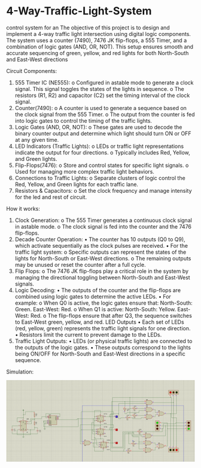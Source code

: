# 4-Way-Traffic-Light-System
control system for an The objective of this project is to design and implement a 4-way traffic light intersection using digital logic components.
The system uses a counter (7490), 7476 JK flip-flops, a 555 Timer, and a combination of logic gates (AND, OR, NOT).
This setup ensures smooth and accurate sequencing of green, yellow, and red lights for both North-South and East-West directions

Circuit Components:
1.	555 Timer IC (NE555):
o	Configured in astable mode to generate a clock signal. This signal toggles the states of the lights in sequence.
o	The resistors (R1, R2) and capacitor (C2) set the timing interval of the clock signal.
2.	Counter(7490):
o	A counter is used to generate a sequence based on the clock signal from the 555 Timer.
o	The output from the counter is fed into logic gates to control the timing of the traffic lights.
3.	Logic Gates (AND, OR, NOT):
o	These gates are used to decode the binary counter output and determine which light should turn ON or OFF at any given time.
4.	LED Indicators (Traffic Lights):
o	LEDs or traffic light representations indicate the output for four directions.
o	Typically includes Red, Yellow, and Green lights.
5.	Flip-Flops(7476):
o	Store and control states for specific light signals.
o	Used for managing more complex traffic light behaviors.
6.	Connections to Traffic Lights:
o	Separate clusters of logic control the Red, Yellow, and Green lights for each traffic lane.
7.	Resistors & Capacitors: 
o	Set the clock frequency and manage intensity for the led and rest of circuit.

How it works:

1.  Clock Generation: 
o	The 555 Timer generates a continuous clock signal in astable mode.
o	The clock signal is fed into the counter and the 7476 flip-flops.
2.  Decade Counter Operation:
•	The counter has 10 outputs (Q0 to Q9), which activate sequentially as the clock pulses are received.
•	For the traffic light system:
o	Specific outputs can represent the states of the lights for North-South or East-West directions.
o	The remaining outputs may be unused or reset the counter after a full cycle.
3. Flip Flops: 
o	The 7476 JK flip-flops play a critical role in the system by managing the directional toggling between North-South and East-West signals.
4.  Logic Decoding:
•	The outputs of the counter and the flip-flops are combined using logic gates to determine the active LEDs.
•	For example:
o	When Q0 is active, the logic gates ensure that:
	North-South: Green.
	East-West: Red.
o	When Q1 is active:
	North-South: Yellow.
	East-West: Red.
o	The flip-flops ensure that after Q3, the sequence switches to East-West green, yellow, and red.
LED Outputs
•	Each set of LEDs (red, yellow, green) represents the traffic light signals for one direction.
•	Resistors limit the current to prevent damage to the LEDs.
5.  Traffic Light Outputs:
•	LEDs (or physical traffic lights) are connected to the outputs of the logic gates.
•	These outputs correspond to the lights being ON/OFF for North-South and East-West directions in a specific sequence.


Simulation:



![image alt](https://github.com/aya175/4-Way-Traffic-Light-System-/blob/a688ff8844da92662944ea4639dd0f46177c1c36/test.png)
